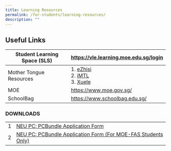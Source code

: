 ```yaml
---
title: Learning Resources
permalink: /for-students/learning-resources/
description: ""
---
```

## Useful Links

| Student Learning Space (SLS) | https://vle.learning.moe.edu.sg/login |
|-----------------------------|---------------------------------------|
|  Mother Tongue Resources    | 1. [eZhisi](https://www.ezhishi.net/Contents/) <br>2. [iMTL](https://imtl.moe.edu.sg/cos/o.x?c=/ca7_imtl/user&amp;func=login) <br> 3. [Xuele](https://www.mtl.moe.edu.sg/xuele/MOE_web/main.html)     |
|  MOE                        |  https://www.moe.gov.sg/              |
|  SchoolBag                  |  https://www.schoolbag.edu.sg/        |

### DOWNLOADS

|   |                                                                 |
|---|-----------------------------------------------------------------|
| 1 | [NEU PC:  PCBundle Application Form](/files/PCBundle%20Application%20Form%20v12_2%2023%20Apr%202020%20%20final.pdf)                              |
| 2 | [NEU PC:  PCBundle Application Form (For MOE-FAS Students Only)](files/Application%20Form%20for%20MOESPED%20FAS%20v5_2%2023%20April%202020%20%20final.pdf)  |